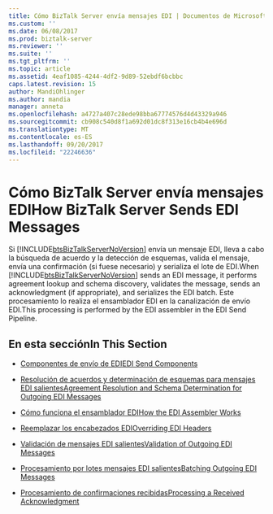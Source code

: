 ```yaml
---
title: Cómo BizTalk Server envía mensajes EDI | Documentos de Microsoft
ms.custom: ''
ms.date: 06/08/2017
ms.prod: biztalk-server
ms.reviewer: ''
ms.suite: ''
ms.tgt_pltfrm: ''
ms.topic: article
ms.assetid: 4eaf1085-4244-4df2-9d89-52ebdf6bcbbc
caps.latest.revision: 15
author: MandiOhlinger
ms.author: mandia
manager: anneta
ms.openlocfilehash: a4727a407c28ede98bba67774576d4d43329a946
ms.sourcegitcommit: cb908c540d8f1a692d01dc8f313e16cb4b4e696d
ms.translationtype: MT
ms.contentlocale: es-ES
ms.lasthandoff: 09/20/2017
ms.locfileid: "22246636"
---
```

# <a name="how-biztalk-server-sends-edi-messages"></a><span data-ttu-id="2de07-102">Cómo BizTalk Server envía mensajes EDI</span><span class="sxs-lookup"><span data-stu-id="2de07-102">How BizTalk Server Sends EDI Messages</span></span>
<span data-ttu-id="2de07-103">Si [!INCLUDE[btsBizTalkServerNoVersion](../includes/btsbiztalkservernoversion-md.md)] envía un mensaje EDI, lleva a cabo la búsqueda de acuerdo y la detección de esquemas, valida el mensaje, envía una confirmación (si fuese necesario) y serializa el lote de EDI.</span><span class="sxs-lookup"><span data-stu-id="2de07-103">When [!INCLUDE[btsBizTalkServerNoVersion](../includes/btsbiztalkservernoversion-md.md)] sends an EDI message, it performs agreement lookup and schema discovery, validates the message, sends an acknowledgment (if appropriate), and serializes the EDI batch.</span></span> <span data-ttu-id="2de07-104">Este procesamiento lo realiza el ensamblador EDI en la canalización de envío EDI.</span><span class="sxs-lookup"><span data-stu-id="2de07-104">This processing is performed by the EDI assembler in the EDI Send Pipeline.</span></span>  
  
## <a name="in-this-section"></a><span data-ttu-id="2de07-105">En esta sección</span><span class="sxs-lookup"><span data-stu-id="2de07-105">In This Section</span></span>  
  
-   [<span data-ttu-id="2de07-106">Componentes de envío de EDI</span><span class="sxs-lookup"><span data-stu-id="2de07-106">EDI Send Components</span></span>](../core/edi-send-components.md)  
  
-   [<span data-ttu-id="2de07-107">Resolución de acuerdos y determinación de esquemas para mensajes EDI salientes</span><span class="sxs-lookup"><span data-stu-id="2de07-107">Agreement Resolution and Schema Determination for Outgoing EDI Messages</span></span>](../core/agreement-resolution-and-schema-determination-for-outgoing-edi-messages.md)  
  
-   [<span data-ttu-id="2de07-108">Cómo funciona el ensamblador EDI</span><span class="sxs-lookup"><span data-stu-id="2de07-108">How the EDI Assembler Works</span></span>](../core/how-the-edi-assembler-works.md)  
  
-   [<span data-ttu-id="2de07-109">Reemplazar los encabezados EDI</span><span class="sxs-lookup"><span data-stu-id="2de07-109">Overriding EDI Headers</span></span>](../core/overriding-edi-headers.md)  
  
-   [<span data-ttu-id="2de07-110">Validación de mensajes EDI salientes</span><span class="sxs-lookup"><span data-stu-id="2de07-110">Validation of Outgoing EDI Messages</span></span>](../core/validation-of-outgoing-edi-messages.md)  
  
-   [<span data-ttu-id="2de07-111">Procesamiento por lotes mensajes EDI salientes</span><span class="sxs-lookup"><span data-stu-id="2de07-111">Batching Outgoing EDI Messages</span></span>](../core/batching-outgoing-edi-messages.md)  
  
-   [<span data-ttu-id="2de07-112">Procesamiento de confirmaciones recibidas</span><span class="sxs-lookup"><span data-stu-id="2de07-112">Processing a Received Acknowledgment</span></span>](../core/processing-a-received-acknowledgment.md)